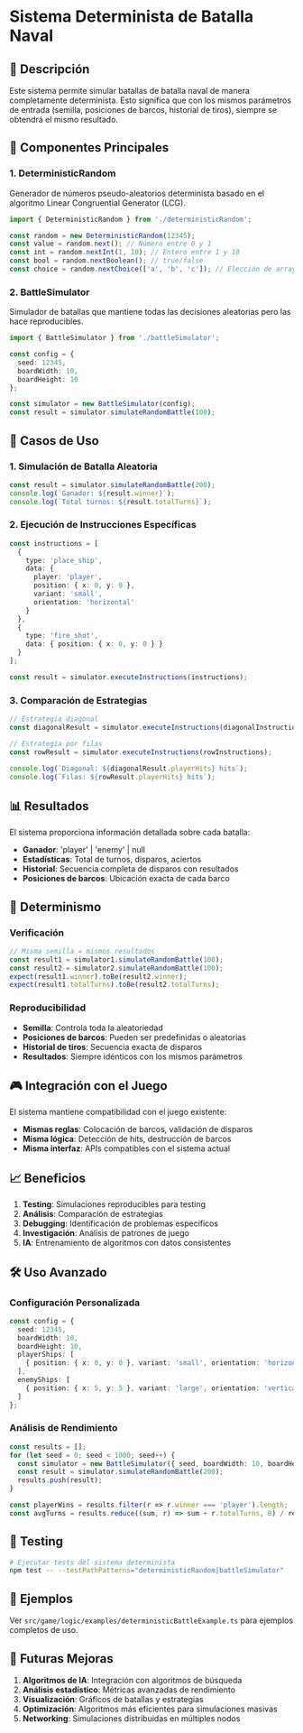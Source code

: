 # Sistema Determinista de Batalla Naval

## 🎯 Descripción

Este sistema permite simular batallas de batalla naval de manera completamente determinista. Esto significa que con los mismos parámetros de entrada (semilla, posiciones de barcos, historial de tiros), siempre se obtendrá el mismo resultado.

## 🔧 Componentes Principales

### 1. DeterministicRandom
Generador de números pseudo-aleatorios determinista basado en el algoritmo Linear Congruential Generator (LCG).

```typescript
import { DeterministicRandom } from './deterministicRandom';

const random = new DeterministicRandom(12345);
const value = random.next(); // Número entre 0 y 1
const int = random.nextInt(1, 10); // Entero entre 1 y 10
const bool = random.nextBoolean(); // true/false
const choice = random.nextChoice(['a', 'b', 'c']); // Elección de array
```

### 2. BattleSimulator
Simulador de batallas que mantiene todas las decisiones aleatorias pero las hace reproducibles.

```typescript
import { BattleSimulator } from './battleSimulator';

const config = {
  seed: 12345,
  boardWidth: 10,
  boardHeight: 10
};

const simulator = new BattleSimulator(config);
const result = simulator.simulateRandomBattle(100);
```

## 🚀 Casos de Uso

### 1. Simulación de Batalla Aleatoria
```typescript
const result = simulator.simulateRandomBattle(200);
console.log(`Ganador: ${result.winner}`);
console.log(`Total turnos: ${result.totalTurns}`);
```

### 2. Ejecución de Instrucciones Específicas
```typescript
const instructions = [
  {
    type: 'place_ship',
    data: {
      player: 'player',
      position: { x: 0, y: 0 },
      variant: 'small',
      orientation: 'horizontal'
    }
  },
  {
    type: 'fire_shot',
    data: { position: { x: 0, y: 0 } }
  }
];

const result = simulator.executeInstructions(instructions);
```

### 3. Comparación de Estrategias
```typescript
// Estrategia diagonal
const diagonalResult = simulator.executeInstructions(diagonalInstructions);

// Estrategia por filas
const rowResult = simulator.executeInstructions(rowInstructions);

console.log(`Diagonal: ${diagonalResult.playerHits} hits`);
console.log(`Filas: ${rowResult.playerHits} hits`);
```

## 📊 Resultados

El sistema proporciona información detallada sobre cada batalla:

- **Ganador**: 'player' | 'enemy' | null
- **Estadísticas**: Total de turnos, disparos, aciertos
- **Historial**: Secuencia completa de disparos con resultados
- **Posiciones de barcos**: Ubicación exacta de cada barco

## 🔬 Determinismo

### Verificación
```typescript
// Misma semilla = mismos resultados
const result1 = simulator1.simulateRandomBattle(100);
const result2 = simulator2.simulateRandomBattle(100);
expect(result1.winner).toBe(result2.winner);
expect(result1.totalTurns).toBe(result2.totalTurns);
```

### Reproducibilidad
- **Semilla**: Controla toda la aleatoriedad
- **Posiciones de barcos**: Pueden ser predefinidas o aleatorias
- **Historial de tiros**: Secuencia exacta de disparos
- **Resultados**: Siempre idénticos con los mismos parámetros

## 🎮 Integración con el Juego

El sistema mantiene compatibilidad con el juego existente:

- **Mismas reglas**: Colocación de barcos, validación de disparos
- **Misma lógica**: Detección de hits, destrucción de barcos
- **Misma interfaz**: APIs compatibles con el sistema actual

## 📈 Beneficios

1. **Testing**: Simulaciones reproducibles para testing
2. **Análisis**: Comparación de estrategias
3. **Debugging**: Identificación de problemas específicos
4. **Investigación**: Análisis de patrones de juego
5. **IA**: Entrenamiento de algoritmos con datos consistentes

## 🛠️ Uso Avanzado

### Configuración Personalizada
```typescript
const config = {
  seed: 12345,
  boardWidth: 10,
  boardHeight: 10,
  playerShips: [
    { position: { x: 0, y: 0 }, variant: 'small', orientation: 'horizontal' }
  ],
  enemyShips: [
    { position: { x: 5, y: 5 }, variant: 'large', orientation: 'vertical' }
  ]
};
```

### Análisis de Rendimiento
```typescript
const results = [];
for (let seed = 0; seed < 1000; seed++) {
  const simulator = new BattleSimulator({ seed, boardWidth: 10, boardHeight: 10 });
  const result = simulator.simulateRandomBattle(200);
  results.push(result);
}

const playerWins = results.filter(r => r.winner === 'player').length;
const avgTurns = results.reduce((sum, r) => sum + r.totalTurns, 0) / results.length;
```

## 🧪 Testing

```bash
# Ejecutar tests del sistema determinista
npm test -- --testPathPatterns="deterministicRandom|battleSimulator"
```

## 📝 Ejemplos

Ver `src/game/logic/examples/deterministicBattleExample.ts` para ejemplos completos de uso.

## 🔮 Futuras Mejoras

1. **Algoritmos de IA**: Integración con algoritmos de búsqueda
2. **Análisis estadístico**: Métricas avanzadas de rendimiento
3. **Visualización**: Gráficos de batallas y estrategias
4. **Optimización**: Algoritmos más eficientes para simulaciones masivas
5. **Networking**: Simulaciones distribuidas en múltiples nodos 